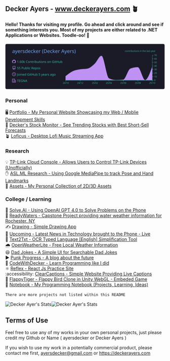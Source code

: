## Decker Ayers - <strong>www.deckerayers.com</strong>  🪴

#### Hello! Thanks for visiting my profile. Go ahead and click around and see if something interests you. Most of my projects are either related to .NET Applications or Websites. Toodle-oo! 👋

<img src="https://github.com/ayersdecker/ProfileCard/blob/master/profile-summary-card-output/tokyonight/0-profile-details.svg" alt="Decker Ayer's Stats">

###  Personal
🖥️  [Portfolio - My Personal Website Showcasing my Web / Moblie Development Skills](https://github.com/ayersdecker/Portfolio-Site)<br>
💸  [Decker's Stock Monitor - See Trending Stocks with Best Short-Sell Forecasts](https://github.com/ayersdecker/Decker-Stock-Monitor/)<br>
🪴  [Loficus - Desktop Lofi Music Streaming App](https://github.com/ayersdecker/Loficus-App)<br>

### Research
💡 [TP-Link Cloud Console - Allows Users to Control TP-Link Devices (Unofficially)](https://github.com/ayersdecker/TPLinkControl-Console)<br>
✋ [ASL.ML Research - Using Google MediaPipe to track Pose and Hand Landmarks](https://github.com/ayersdecker/ASLML-Python)<br>
🎨 [Assets - My Personal Collection of 2D/3D Assets](https://github.com/ayersdecker/Assets)<br>


### College / Learning
🧠  [Solve.AI - Using OpenAI GPT 4.0 to Solve Problems on the Phone](https://github.com/ayersdecker/Solve.AI-App)<br>
🌊  [ReadyWaters - Capstone Project providing water weather information for Rochester, NY](https://github.com/ayersdecker/ReadyWaters-App)<br>
✍️  [Drawing - Simple Drawing App](https://github.com/ayersdecker/Drawing-App)<br>
📰  [Upcoming - Latest News in Technology brought to the Phone - Live](https://github.com/ayersdecker/Upcoming-App)<br>
📖  [Text2Txt - OCR Typed Language [English] Simplification Tool](https://github.com/ayersdecker/Text2Txt-App)<br>
🌧️  [OpenWeatherLite - Free Local Weather Information](https://github.com/ayersdecker/OpenWeatherLite-App)<br>
😆  [Dad Jokes - A Simple UI for Searchable Dad Jokes](https://github.com/ayersdecker/DadJokes-App)<br>
▶️  [Punk Progress - A blog about the future](https://github.com/ayersdecker/Punk-Progress)<br>
🎒  [CodeWithDecker - Learn Programming like I did](https://ayersdecker.github.io/Code-Blog/)<br>
⚛️  [Reflex - React Js Practice Site](https://github.com/ayersdecker/Reflex-Site/)<br>
:accessibility:  [ClearCaptions - Simple Website Providing Live Captions](https://github.com/ayersdecker/ClearCaptions-Site)<br>
🐯  [FlappyTiger - Flappy Bird Clone in Unity WebGL - Embeded Game](https://github.com/ayersdecker/FlappyTiger-Embed)<br>
📑  [Notebook - My Programming Notebook (Projects, Learning, Ideas)](https://github.com/ayersdecker/Notebook)<br>

``` There are more projects not listed within this README ```

<img src="https://github.com/ayersdecker/ProfileCard/blob/master/profile-summary-card-output/tokyonight/4-productive-time.svg" alt="Decker Ayer's Stats"><img src="https://github.com/ayersdecker/ProfileCard/blob/master/profile-summary-card-output/tokyonight/3-stats.svg" alt="Decker Ayer's Stats">

## Terms of Use

Feel free to use any of my works in your own personal projects, just please credit my Github or Name ( ayersdecker or Decker Ayers )

If you wish to use my work in a potentially commercial product, please contact me first, ayersdecker@gmail.com or https://deckerayers.com

